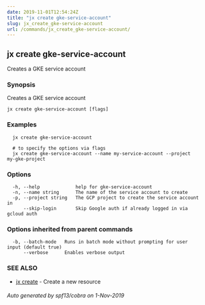 ```yaml
---
date: 2019-11-01T12:54:24Z
title: "jx create gke-service-account"
slug: jx_create_gke-service-account
url: /commands/jx_create_gke-service-account/
---
```

## jx create gke-service-account

Creates a GKE service account

### Synopsis

Creates a GKE service account

```
jx create gke-service-account [flags]
```

### Examples

```
  jx create gke-service-account
  
  # to specify the options via flags
  jx create gke-service-account --name my-service-account --project my-gke-project
```

### Options

```
  -h, --help             help for gke-service-account
  -n, --name string      The name of the service account to create
  -p, --project string   The GCP project to create the service account in
      --skip-login       Skip Google auth if already logged in via gcloud auth
```

### Options inherited from parent commands

```
  -b, --batch-mode   Runs in batch mode without prompting for user input (default true)
      --verbose      Enables verbose output
```

### SEE ALSO

* [jx create](/commands/jx_create/)	 - Create a new resource

###### Auto generated by spf13/cobra on 1-Nov-2019
